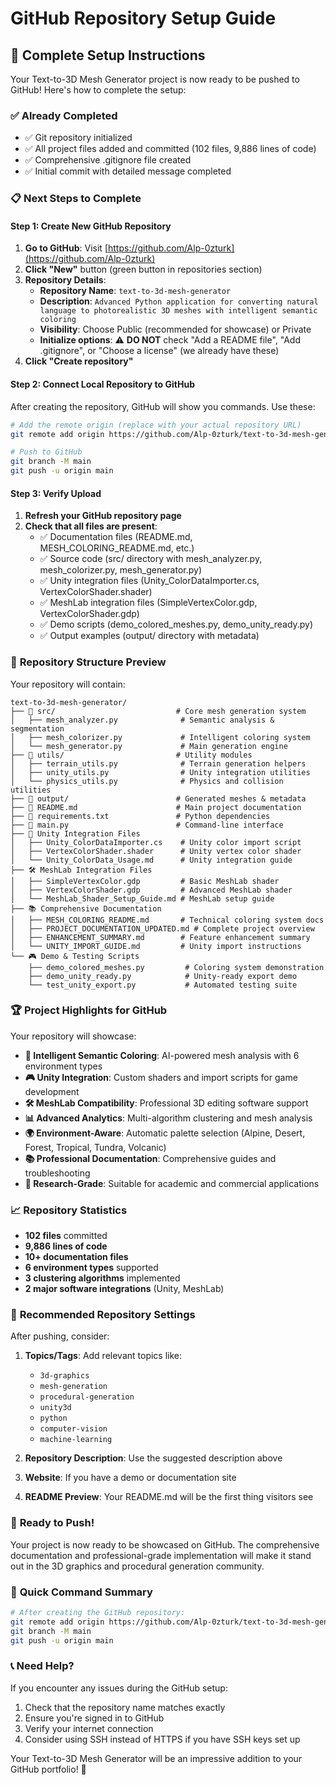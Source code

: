 # GitHub Repository Setup Guide

## 🚀 Complete Setup Instructions

Your Text-to-3D Mesh Generator project is now ready to be pushed to GitHub! Here's how to complete the setup:

### ✅ **Already Completed**
- ✅ Git repository initialized
- ✅ All project files added and committed (102 files, 9,886 lines of code)
- ✅ Comprehensive .gitignore file created
- ✅ Initial commit with detailed message completed

### 📋 **Next Steps to Complete**

#### **Step 1: Create New GitHub Repository**
1. **Go to GitHub**: Visit [https://github.com/Alp-0zturk](https://github.com/Alp-0zturk)
2. **Click "New"** button (green button in repositories section)
3. **Repository Details**:
   - **Repository Name**: `text-to-3d-mesh-generator`
   - **Description**: `Advanced Python application for converting natural language to photorealistic 3D meshes with intelligent semantic coloring`
   - **Visibility**: Choose Public (recommended for showcase) or Private
   - **Initialize options**: ⚠️ **DO NOT** check "Add a README file", "Add .gitignore", or "Choose a license" (we already have these)
4. **Click "Create repository"**

#### **Step 2: Connect Local Repository to GitHub**
After creating the repository, GitHub will show you commands. Use these:

```bash
# Add the remote origin (replace with your actual repository URL)
git remote add origin https://github.com/Alp-0zturk/text-to-3d-mesh-generator.git

# Push to GitHub
git branch -M main
git push -u origin main
```

#### **Step 3: Verify Upload**
1. **Refresh your GitHub repository page**
2. **Check that all files are present**:
   - ✅ Documentation files (README.md, MESH_COLORING_README.md, etc.)
   - ✅ Source code (src/ directory with mesh_analyzer.py, mesh_colorizer.py, mesh_generator.py)
   - ✅ Unity integration files (Unity_ColorDataImporter.cs, VertexColorShader.shader)
   - ✅ MeshLab integration files (SimpleVertexColor.gdp, VertexColorShader.gdp)
   - ✅ Demo scripts (demo_colored_meshes.py, demo_unity_ready.py)
   - ✅ Output examples (output/ directory with metadata)

### 🎯 **Repository Structure Preview**
Your repository will contain:

```
text-to-3d-mesh-generator/
├── 📁 src/                           # Core mesh generation system
│   ├── mesh_analyzer.py              # Semantic analysis & segmentation
│   ├── mesh_colorizer.py             # Intelligent coloring system
│   └── mesh_generator.py             # Main generation engine
├── 📁 utils/                         # Utility modules
│   ├── terrain_utils.py              # Terrain generation helpers
│   ├── unity_utils.py                # Unity integration utilities
│   └── physics_utils.py              # Physics and collision utilities
├── 📁 output/                        # Generated meshes & metadata
├── 📄 README.md                      # Main project documentation
├── 📄 requirements.txt               # Python dependencies
├── 📄 main.py                        # Command-line interface
├── 🎨 Unity Integration Files
│   ├── Unity_ColorDataImporter.cs    # Unity color import script
│   ├── VertexColorShader.shader      # Unity vertex color shader
│   └── Unity_ColorData_Usage.md      # Unity integration guide
├── 🛠️ MeshLab Integration Files
│   ├── SimpleVertexColor.gdp         # Basic MeshLab shader
│   ├── VertexColorShader.gdp         # Advanced MeshLab shader
│   └── MeshLab_Shader_Setup_Guide.md # MeshLab setup guide
├── 📚 Comprehensive Documentation
│   ├── MESH_COLORING_README.md       # Technical coloring system docs
│   ├── PROJECT_DOCUMENTATION_UPDATED.md # Complete project overview
│   ├── ENHANCEMENT_SUMMARY.md        # Feature enhancement summary
│   └── UNITY_IMPORT_GUIDE.md         # Unity import instructions
└── 🎮 Demo & Testing Scripts
    ├── demo_colored_meshes.py         # Coloring system demonstration
    ├── demo_unity_ready.py            # Unity-ready export demo
    └── test_unity_export.py           # Automated testing suite
```

### 🏆 **Project Highlights for GitHub**
Your repository will showcase:

- **🎨 Intelligent Semantic Coloring**: AI-powered mesh analysis with 6 environment types
- **🎮 Unity Integration**: Custom shaders and import scripts for game development
- **🛠️ MeshLab Compatibility**: Professional 3D editing software support
- **📊 Advanced Analytics**: Multi-algorithm clustering and mesh analysis
- **🌍 Environment-Aware**: Automatic palette selection (Alpine, Desert, Forest, Tropical, Tundra, Volcanic)
- **📚 Professional Documentation**: Comprehensive guides and troubleshooting
- **🔬 Research-Grade**: Suitable for academic and commercial applications

### 📈 **Repository Statistics**
- **102 files** committed
- **9,886 lines of code**
- **10+ documentation files**
- **6 environment types** supported
- **3 clustering algorithms** implemented
- **2 major software integrations** (Unity, MeshLab)

### 🎯 **Recommended Repository Settings**
After pushing, consider:

1. **Topics/Tags**: Add relevant topics like:
   - `3d-graphics`
   - `mesh-generation`
   - `procedural-generation`
   - `unity3d`
   - `python`
   - `computer-vision`
   - `machine-learning`

2. **Repository Description**: Use the suggested description above

3. **Website**: If you have a demo or documentation site

4. **README Preview**: Your README.md will be the first thing visitors see

### 🚀 **Ready to Push!**
Your project is now ready to be showcased on GitHub. The comprehensive documentation and professional-grade implementation will make it stand out in the 3D graphics and procedural generation community.

### 🔧 **Quick Command Summary**
```bash
# After creating the GitHub repository:
git remote add origin https://github.com/Alp-0zturk/text-to-3d-mesh-generator.git
git branch -M main
git push -u origin main
```

### 📞 **Need Help?**
If you encounter any issues during the GitHub setup:
1. Check that the repository name matches exactly
2. Ensure you're signed in to GitHub
3. Verify your internet connection
4. Consider using SSH instead of HTTPS if you have SSH keys set up

Your Text-to-3D Mesh Generator will be an impressive addition to your GitHub portfolio! 🎉 